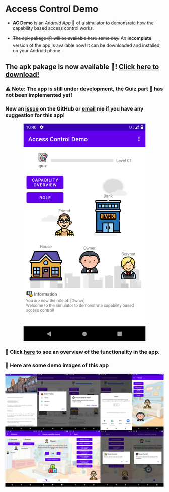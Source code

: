 # Access Control Demo

- __AC Demo__ is an _Android App_ :iphone: of a simulator to demonsrate how the capability based access control works.

- ~~The apk pakage :package: will be available here some day.~~ An __incomplete__ version of the app is available now! It can be downloaded and installed on your Android phone.

## The apk pakage is now available :tada:! [Click here to download!](https://github.com/YechengChu/ACDemo/raw/master/ACDemo.apk)

### :warning: Note: The app is still under development, the Quiz part :pencil: has not been implemented yet!

### New an [issue](https://github.com/YechengChu/ACDemo/issues/new) on the GitHub or [email](mailto:yecheng.chu@student.manchester.ac.uk) me if you have any suggestion for this app!

<div align=center><img src="images/main_page.png" width="388" height="689"/></div>

### :eyes: Click [here](./func.html) to see an overview of the functionality in the app.

### :eyes: Here are some demo images of this app 

<div align=center><img src="images/demo_img.png"/></div>
